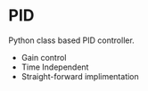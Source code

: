 # PID

Python class based PID controller.

* Gain control
* Time Independent
* Straight-forward implimentation
